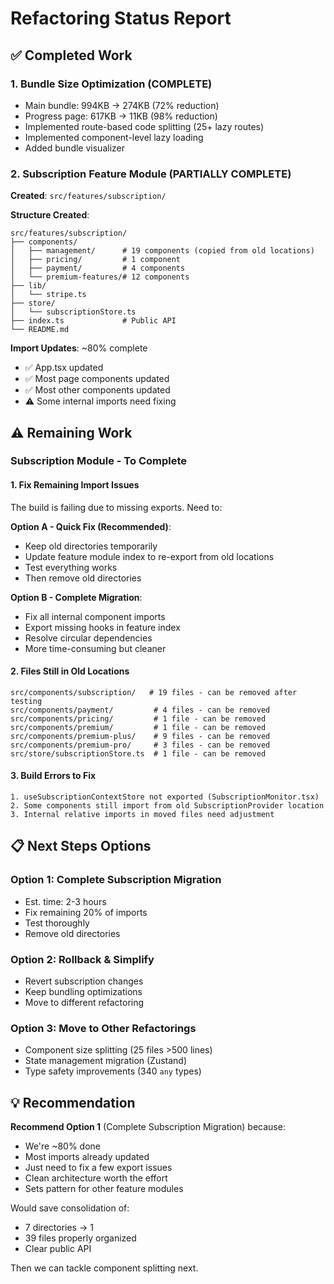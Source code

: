 # Refactoring Status Report

## ✅ Completed Work

### 1. Bundle Size Optimization (COMPLETE)
- Main bundle: 994KB → 274KB (72% reduction)
- Progress page: 617KB → 11KB (98% reduction)
- Implemented route-based code splitting (25+ lazy routes)
- Implemented component-level lazy loading
- Added bundle visualizer

### 2. Subscription Feature Module (PARTIALLY COMPLETE)
**Created**: `src/features/subscription/`

**Structure Created**:
```
src/features/subscription/
├── components/
│   ├── management/      # 19 components (copied from old locations)
│   ├── pricing/         # 1 component
│   ├── payment/         # 4 components
│   └── premium-features/# 12 components
├── lib/
│   └── stripe.ts
├── store/
│   └── subscriptionStore.ts
├── index.ts             # Public API
└── README.md
```

**Import Updates**: ~80% complete
- ✅ App.tsx updated
- ✅ Most page components updated
- ✅ Most other components updated
- ⚠️ Some internal imports need fixing

## ⚠️ Remaining Work

### Subscription Module - To Complete

#### 1. Fix Remaining Import Issues
The build is failing due to missing exports. Need to:

**Option A - Quick Fix (Recommended)**:
- Keep old directories temporarily
- Update feature module index to re-export from old locations
- Test everything works
- Then remove old directories

**Option B - Complete Migration**:
- Fix all internal component imports
- Export missing hooks in feature index
- Resolve circular dependencies
- More time-consuming but cleaner

#### 2. Files Still in Old Locations
```
src/components/subscription/   # 19 files - can be removed after testing
src/components/payment/         # 4 files - can be removed
src/components/pricing/         # 1 file - can be removed  
src/components/premium/         # 1 file - can be removed
src/components/premium-plus/    # 9 files - can be removed
src/components/premium-pro/     # 3 files - can be removed
src/store/subscriptionStore.ts  # 1 file - can be removed
```

#### 3. Build Errors to Fix
```
1. useSubscriptionContextStore not exported (SubscriptionMonitor.tsx)
2. Some components still import from old SubscriptionProvider location
3. Internal relative imports in moved files need adjustment
```

## 📋 Next Steps Options

### Option 1: Complete Subscription Migration
- Est. time: 2-3 hours
- Fix remaining 20% of imports
- Test thoroughly
- Remove old directories

### Option 2: Rollback & Simplify
- Revert subscription changes
- Keep bundling optimizations  
- Move to different refactoring

### Option 3: Move to Other Refactorings
- Component size splitting (25 files >500 lines)
- State management migration (Zustand)
- Type safety improvements (340 `any` types)

## 💡 Recommendation

**Recommend Option 1** (Complete Subscription Migration) because:
- We're ~80% done
- Most imports already updated
- Just need to fix a few export issues
- Clean architecture worth the effort
- Sets pattern for other feature modules

Would save consolidation of:
- 7 directories → 1
- 39 files properly organized
- Clear public API

Then we can tackle component splitting next.
